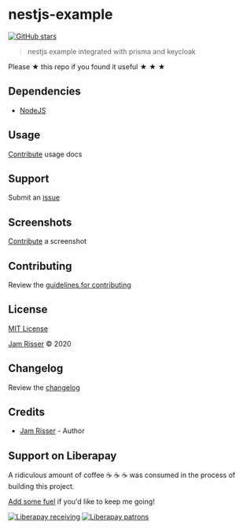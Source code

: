 # nestjs-example

[![GitHub stars](https://img.shields.io/github/stars/codejamninja/nestjs-example.svg?style=social&label=Stars)](https://github.com/codejamninja/nestjs-example)

> nestjs example integrated with prisma and keycloak

Please ★ this repo if you found it useful ★ ★ ★

## Dependencies

- [NodeJS](https://nodejs.org)

## Usage

[Contribute](https://github.com/codejamninja/nestjs-example/blob/master/CONTRIBUTING.md) usage docs

## Support

Submit an [issue](https://github.com/codejamninja/nestjs-example/issues/new)

## Screenshots

[Contribute](https://github.com/codejamninja/nestjs-example/blob/master/CONTRIBUTING.md) a screenshot

## Contributing

Review the [guidelines for contributing](https://github.com/codejamninja/nestjs-example/blob/master/CONTRIBUTING.md)

## License

[MIT License](https://github.com/codejamninja/nestjs-example/blob/master/LICENSE)

[Jam Risser](https://codejam.ninja) © 2020

## Changelog

Review the [changelog](https://github.com/codejamninja/nestjs-example/blob/master/CHANGELOG.md)

## Credits

- [Jam Risser](https://codejam.ninja) - Author

## Support on Liberapay

A ridiculous amount of coffee ☕ ☕ ☕ was consumed in the process of building this project.

[Add some fuel](https://liberapay.com/codejamninja/donate) if you'd like to keep me going!

[![Liberapay receiving](https://img.shields.io/liberapay/receives/codejamninja.svg?style=flat-square)](https://liberapay.com/codejamninja/donate)
[![Liberapay patrons](https://img.shields.io/liberapay/patrons/codejamninja.svg?style=flat-square)](https://liberapay.com/codejamninja/donate)
